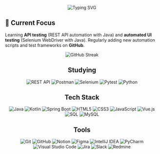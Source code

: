 <p align="center">
    <img src="https://readme-typing-svg.demolab.com/?center=true&vCenter=true&lines=Hello;I%27m+Seonggon;I%27m+studying+test+automation." alt="Typing SVG" />
</p>

## 🚀 Current Focus
Learning **API testing** (REST API automation with Java) and **automated UI testing** (Selenium WebDriver with Java). Regularly adding new automation scripts and test frameworks on **GitHub**.
<p align="center">
  <img src="https://streak-stats.demolab.com?user=ilsan4509" alt="GitHub Streak" />
</p>
<h2 align="center">Studying</h2>
<p align="center">
    <img src="https://img.shields.io/badge/REST%20API-%2385EA2D?style=for-the-badge&logo=swagger&logoColor=black" alt="REST API" />
    <img src="https://img.shields.io/badge/Postman-%23FF6C37?style=for-the-badge&logo=postman&logoColor=white" alt="Postman" />
    <img src="https://img.shields.io/badge/Selenium-%2343B02A?style=for-the-badge&logo=selenium&logoColor=white" alt="Selenium" />
    <img src="https://img.shields.io/badge/Pytest-%23FFFFFF?style=for-the-badge&logo=pytest&logoColor=%232F9FE3" alt="Pytest" />
    <img src="https://img.shields.io/badge/Python-%233670A0?style=for-the-badge&logo=python&logoColor=%23FFDD54" alt="Python" />
</p>

<h2 align="center">Tech Stack</h2>
<p align="center">
    <img src="https://img.shields.io/badge/Java-%23ED8B00?style=for-the-badge&logo=openjdk&logoColor=white" alt="Java" />
    <img src="https://img.shields.io/badge/Kotlin-%237F52FF?style=for-the-badge&logo=kotlin&logoColor=white" alt="Kotlin" />
    <img src="https://img.shields.io/badge/Spring%20Boot-%236DB33F?style=for-the-badge&logo=springboot&logoColor=white" alt="Spring Boot" />
    <img src="https://img.shields.io/badge/HTML5-%23E34F26?style=for-the-badge&logo=html5&logoColor=white" alt="HTML5" />
    <img src="https://img.shields.io/badge/CSS3-%231572B6?style=for-the-badge&logo=css3&logoColor=white" alt="CSS3" />
    <img src="https://img.shields.io/badge/JavaScript-%23323330?style=for-the-badge&logo=javascript&logoColor=%23F7DF1E" alt="JavaScript" />
    <img src="https://img.shields.io/badge/Vue.js-%2335495E?style=for-the-badge&logo=vuedotjs&logoColor=%234FC08D" alt="Vue.js" />
    <img src="https://img.shields.io/badge/SQL-%23336791?style=for-the-badge&logo=database&Color=white" alt="SQL" />
    <img src="https://img.shields.io/badge/MySQL-%234479A1?style=for-the-badge&logo=mysql&logoColor=white" alt="MySQL" />
</p>

<h2 align="center">Tools</h2>
<p align="center">
  <img src="https://img.shields.io/badge/Git-%23F05033?style=for-the-badge&logo=git&logoColor=white" alt="Git" />
  <img src="https://img.shields.io/badge/GitHub-%23121011?style=for-the-badge&logo=github&logoColor=white" alt="GitHub" />
  <img src="https://img.shields.io/badge/Notion-%23000000?style=for-the-badge&logo=notion&logoColor=white" alt="Notion" />
  <img src="https://img.shields.io/badge/Figma-%23F24E1E?style=for-the-badge&logo=figma&logoColor=white" alt="Figma" />
  <img src="https://img.shields.io/badge/IntelliJ%20IDEA-%23000000?style=for-the-badge&logo=intellij-idea&logoColor=white" alt="IntelliJ IDEA" />
  <img src="https://img.shields.io/badge/PyCharm-%23000000?style=for-the-badge&logo=pycharm&logoColor=white" alt="PyCharm" />
  <img src="https://img.shields.io/badge/Visual%20Studio-%230078D7?style=for-the-badge&logo=Visual-Studio&logoColor=white" alt="Visual Studio Code" />
  <img src="https://img.shields.io/badge/Jira-%230A0FFF?style=for-the-badge&logo=jira&logoColor=white" alt="Jira" />
  <img src="https://img.shields.io/badge/Slack-%234A154B?style=for-the-badge&logo=slack&logoColor=white" alt="Slack" />
  <img src="https://img.shields.io/badge/Redmine-%23B32024?style=for-the-badge&logo=redmine&logoColor=white" alt="Redmine" />
</p>
